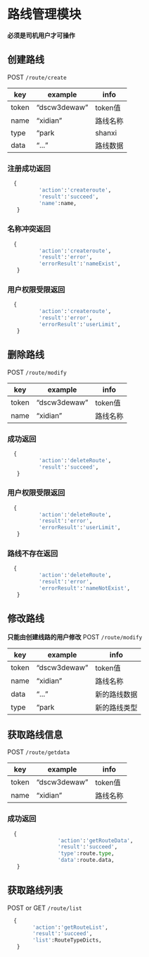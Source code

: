 # 路线管理模块

**必须是司机用户才可操作**

## 创建路线

POST `/route/create`

| key   | example      | info   |
| ----- | ------------ | ------ |
| token | “dscw3dewaw” | token值 |
| name  | “xidian”     | 路线名称   |
| type  | “park        | shanxi |
| data  | “...”        | 路线数据   |


### 注册成功返回

```python
  {
          'action':'createroute',
          'result':'succeed',
          'name':name,
   }
```
### 名称冲突返回

```python
  {
          'action':'createroute',
          'result':'error',
          'errorResult':'nameExist',
   }
```

### 用户权限受限返回

```python
  {
          'action':'createroute',
          'result':'error',
          'errorResult':'userLimit',
   }
```


## 删除路线

POST `/route/modify`

| key   | example      | info   |
| ----- | ------------ | ------ |
| token | “dscw3dewaw” | token值 |
| name  | “xidian”     | 路线名称   |

### 成功返回

```python
  {
          'action':'deleteRoute',
          'result':'succeed',
   }
```
### 用户权限受限返回

```python
  {
          'action':'deleteRoute',
          'result':'error',
          'errorResult':'userLimit',
   }
```
### 路线不存在返回

```python
  {
          'action':'deleteRoute',
          'result':'error',
          'errorResult':'nameNotExist',
   }
```
## 修改路线
**只能由创建线路的用户修改**
POST `/route/modify`

| key   | example      | info   |
| ----- | ------------ | ------ |
| token | “dscw3dewaw” | token值 |
| name  | “xidian”     | 路线名称   |
| data  | “...”        | 新的路线数据 |
| type  | “park        | 新的路线类型 |

## 获取路线信息

POST `/route/getdata`

| key   | example      | info   |
| ----- | ------------ | ------ |
| token | “dscw3dewaw” | token值 |
| name  | “xidian”     | 路线名称   |
### 成功返回

```python
  {
                'action':'getRouteData',
                'result':'succeed',
                'type':route.type,
                'data':route.data,
   }
```
## 获取路线列表

POST or GET `/route/list`
```python
  {
        'action':'getRouteList',
        'result':'succeed',
        'list':RouteTypeDicts,
   }
```
